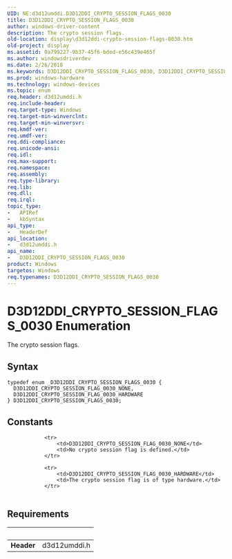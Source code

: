 ```yaml
---
UID: NE:d3d12umddi.D3D12DDI_CRYPTO_SESSION_FLAGS_0030
title: D3D12DDI_CRYPTO_SESSION_FLAGS_0030
author: windows-driver-content
description: The crypto session flags.
old-location: display\d3d12ddi-crypto-session-flags-0030.htm
old-project: display
ms.assetid: 0a799227-9b37-45f6-bded-e56c439e465f
ms.author: windowsdriverdev
ms.date: 2/26/2018
ms.keywords: D3D12DDI_CRYPTO_SESSION_FLAGS_0030, D3D12DDI_CRYPTO_SESSION_FLAGS_0030 enumeration [Display Devices], D3D12DDI_CRYPTO_SESSION_FLAG_0030_HARDWARE, D3D12DDI_CRYPTO_SESSION_FLAG_0030_NONE, d3d12umddi/D3D12DDI_CRYPTO_SESSION_FLAGS_0030, d3d12umddi/D3D12DDI_CRYPTO_SESSION_FLAG_0030_HARDWARE, d3d12umddi/D3D12DDI_CRYPTO_SESSION_FLAG_0030_NONE, display.d3d12ddi-crypto-session-flags-0030
ms.prod: windows-hardware
ms.technology: windows-devices
ms.topic: enum
req.header: d3d12umddi.h
req.include-header: 
req.target-type: Windows
req.target-min-winverclnt: 
req.target-min-winversvr: 
req.kmdf-ver: 
req.umdf-ver: 
req.ddi-compliance: 
req.unicode-ansi: 
req.idl: 
req.max-support: 
req.namespace: 
req.assembly: 
req.type-library: 
req.lib: 
req.dll: 
req.irql: 
topic_type:
-	APIRef
-	kbSyntax
api_type:
-	HeaderDef
api_location:
-	d3d12umddi.h
api_name:
-	D3D12DDI_CRYPTO_SESSION_FLAGS_0030
product: Windows
targetos: Windows
req.typenames: D3D12DDI_CRYPTO_SESSION_FLAGS_0030
---
```


# D3D12DDI_CRYPTO_SESSION_FLAGS_0030 Enumeration
The crypto session flags.

## Syntax
````
typedef enum _D3D12DDI_CRYPTO_SESSION_FLAGS_0030 { 
  D3D12DDI_CRYPTO_SESSION_FLAG_0030_NONE,
  D3D12DDI_CRYPTO_SESSION_FLAG_0030_HARDWARE
} D3D12DDI_CRYPTO_SESSION_FLAGS_0030;
````

## Constants

<table>
            
                <tr>
                    <td>D3D12DDI_CRYPTO_SESSION_FLAG_0030_NONE</td>
                    <td>No crypto session flag is defined.</td>
                </tr>
            
                <tr>
                    <td>D3D12DDI_CRYPTO_SESSION_FLAG_0030_HARDWARE</td>
                    <td>The crypto session flag is of type hardware.</td>
                </tr>
</table>


## Requirements
| &nbsp; | &nbsp; |
| ---- |:---- |
| **Header** | d3d12umddi.h |